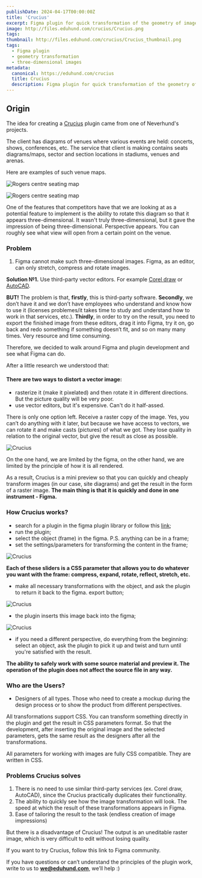 ```yaml
---
publishDate: 2024-04-17T00:00:00Z
title: 'Crucius'
excerpt: Figma plugin for quick transformation of the geometry of images/objects/frames
image: http://files.eduhund.com/crucius/Crucius.png
tags:
thumbnail: http://files.eduhund.com/crucius/Crucius_thumbnail.png
tags:
  - Figma plugin
  - geometry transformation
  - three-dimensional images
metadata:
  canonical: https://eduhund.com/crucius
  title: Crucius
  description: Figma plugin for quick transformation of the geometry of images/objects/frames
---
```


## Origin 

The idea for creating a [Crucius](https://www.figma.com/community/plugin/1379456470658580472/crucius) plugin came from one of Neverhund's projects.

The client has diagrams of venues where various events are held: concerts, shows, conferences, etc. The service that client is making contains seats diagrams/maps, sector and section locations in stadiums, venues and arenas. 

Here are examples of such venue maps. 

![Rogers centre seating map](http://files.eduhund.com/crucius/1.png)

![Rogers centre seating map](http://files.eduhund.com/crucius/2.png)

One of the features that competitors have that we are looking at as a potential feature to implement is the ability to rotate this diagram so that it appears three-dimensional. It wasn't truly three-dimensional, but it gave the impression of being three-dimensional. Perspective appears. You can roughly see what view will open from a certain point on the venue.

### Problem

1. Figma cannot make such three-dimensional images. Figma, as an editor, can only stretch, compress and rotate images.

**Solution №1.** Use third-party vector editors. For example [Corel draw](https://www.coreldraw.com/en/) or [AutoCAD](https://www.autodesk.com/).

**BUT!** The problem is that, **firstly**, this is third-party software. **Secondly**, we don’t have it and we don’t have employees who understand and know how to use it (licenses problemes/it takes time to study and understand how to work in that services, etc.). **Thirdly**, in order to try on the result, you need to export the finished image from these editors, drag it into Figma, try it on, go back and redo something if something doesn’t fit, and so on many many times. Very resource and time consuming.

Therefore, we decided to walk around Figma and plugin development and see what Figma can do.

After a little research we understood that:

#### There are two ways to distort a vector image:

- rasterize it (make it pixelated) and then rotate it in different directions. But the picture quality will be very poor.
- use vector editors, but it's expensive. Can't do it half-assed.

There is only one option left. Receive a raster copy of the image. Yes, you can’t do anything with it later, but because we have access to vectors, we can rotate it and make casts (pictures) of what we got. They lose quality in relation to the original vector, but give the result as close as possible.

![Crucius]()

On the one hand, we are limited by the figma, on the other hand, we are limited by the principle of how it is all rendered.

As a result, Crucius is a mini preview so that you can quickly and cheaply transform images (in our case, site diagrams) and get the result in the form of a raster image. **The main thing is that it is quickly and done in one instrument - Figma.**

### How Crucius works?

- search for a plugin in the figma plugin library or follow this [link](https://www.figma.com/community/plugin/1379456470658580472/crucius);
- run the plugin;
- select the object (frame) in the figma. P.S. anything can be in a frame;
- set the settings/parameters for transforming the content in the frame;

![Crucius](http://files.eduhund.com/crucius/4.png)

**Each of these sliders is a CSS parameter that allows you to do whatever you want with the frame: compress, expand, rotate, reflect, stretch, etc.**

- make all necessary transformations with the object, and ask the plugin to return it back to the figma. export button;

![Crucius](http://files.eduhund.com/crucius/5.png)

- the plugin inserts this image back into the figma;

![Crucius](http://files.eduhund.com/crucius/6.png)

- if you need a different perspective, do everything from the beginning: select an object, ask the plugin to pick it up and twist and turn until you're satisfied with the result.

**The ability to safely work with some source material and preview it. The operation of the plugin does not affect the source file in any way.**

### Who are the Users?

- Designers of all types. Those who need to create a mockup during the design process or to show the product from different perspectives.

All transformations support CSS. You can transform something directly in the plugin and get the result in CSS parameters format. So that the development, after inserting the original image and the selected parameters, gets the same result as the designers after all the transformations.

All parameters for working with images are fully CSS compatible. They are written in CSS.

### Problems Crucius solves

1. There is no need to use similar third-party services (ex. Corel draw, AutoCAD), since the Crucius practically duplicates their functionality. 
2. The ability to quickly see how the image transformation will look. The speed at which the result of these transformations appears in Figma.
3. Ease of tailoring the result to the task (endless creation of image impressions)

But there is a disadvantage of Crucius! The output is an uneditable raster image, which is very difficult to edit without losing quality.

If you want to try Crucius, follow this link to Figma community. 

If you have questions or can’t understand the principles of the plugin work, write to us to **we@eduhund.com**, we’ll help :)
